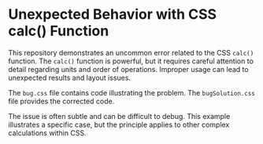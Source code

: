 # Unexpected Behavior with CSS calc() Function

This repository demonstrates an uncommon error related to the CSS `calc()` function.  The `calc()` function is powerful, but it requires careful attention to detail regarding units and order of operations.  Improper usage can lead to unexpected results and layout issues.

The `bug.css` file contains code illustrating the problem. The `bugSolution.css` file provides the corrected code.

The issue is often subtle and can be difficult to debug.  This example illustrates a specific case, but the principle applies to other complex calculations within CSS.